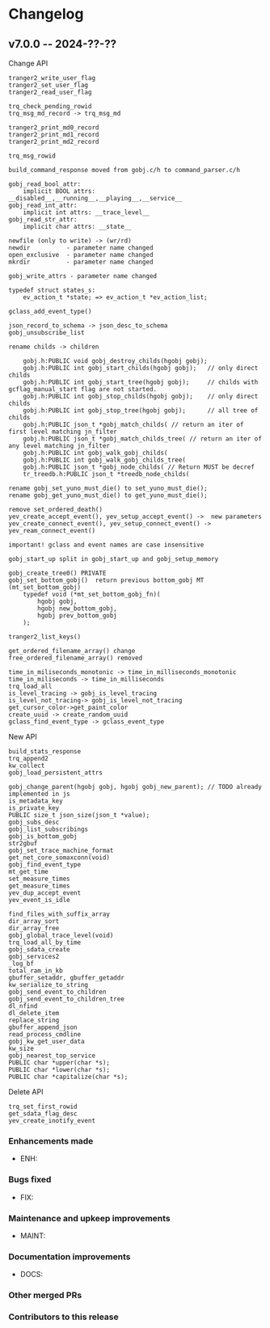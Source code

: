 # **Changelog**

## v7.0.0 -- 2024-??-??

Change API

    tranger2_write_user_flag
    tranger2_set_user_flag
    tranger2_read_user_flag

    trq_check_pending_rowid
    trq_msg_md_record -> trq_msg_md

    tranger2_print_md0_record
    tranger2_print_md1_record
    tranger2_print_md2_record

    trq_msg_rowid

    build_command_response moved from gobj.c/h to command_parser.c/h

    gobj_read_bool_attr:
        implicit BOOL attrs: __disabled__,__running__,__playing__,__service__
    gobj_read_int_attr:
        implicit int attrs: __trace_level__
    gobj_read_str_attr:
        implicit char attrs: __state__

    newfile (only to write) -> (wr/rd)
    newdir          - parameter name changed
    open_exclusive  - parameter name changed
    mkrdir          - parameter name changed

    gobj_write_attrs - parameter name changed

    typedef struct states_s:
        ev_action_t *state; => ev_action_t *ev_action_list;

    gclass_add_event_type()

    json_record_to_schema -> json_desc_to_schema
    gobj_unsubscribe_list

    rename childs -> children

        gobj.h:PUBLIC void gobj_destroy_childs(hgobj gobj);
        gobj.h:PUBLIC int gobj_start_childs(hgobj gobj);   // only direct childs
        gobj.h:PUBLIC int gobj_start_tree(hgobj gobj);     // childs with gcflag_manual_start flag are not started.
        gobj.h:PUBLIC int gobj_stop_childs(hgobj gobj);    // only direct childs
        gobj.h:PUBLIC int gobj_stop_tree(hgobj gobj);      // all tree of childs
        gobj.h:PUBLIC json_t *gobj_match_childs( // return an iter of first level matching jn_filter
        gobj.h:PUBLIC json_t *gobj_match_childs_tree( // return an iter of any level matching jn_filter
        gobj.h:PUBLIC int gobj_walk_gobj_childs(
        gobj.h:PUBLIC int gobj_walk_gobj_childs_tree(
        gobj.h:PUBLIC json_t *gobj_node_childs( // Return MUST be decref
        tr_treedb.h:PUBLIC json_t *treedb_node_childs(

    rename gobj_set_yuno_must_die() to set_yuno_must_die();
    rename gobj_get_yuno_must_die() to get_yuno_must_die();

    remove set_ordered_death()
    yev_create_accept_event(), yev_setup_accept_event() ->  new parameters
    yev_create_connect_event(), yev_setup_connect_event() -> yev_ream_connect_event() 
 
    important! gclass and event names are case insensitive

    gobj_start_up split in gobj_start_up and gobj_setup_memory

    gobj_create_tree0() PRIVATE
    gobj_set_bottom_gobj()  return previous bottom_gobj MT (mt_set_bottom_gobj)
        typedef void (*mt_set_bottom_gobj_fn)(
            hgobj gobj,
            hgobj new_bottom_gobj,
            hgobj prev_bottom_gobj
        );

    tranger2_list_keys()

    get_ordered_filename_array() change
    free_ordered_filename_array() removed

    time_in_miliseconds_monotonic -> time_in_milliseconds_monotonic
    time_in_miliseconds -> time_in_milliseconds
    trq_load_all
    is_level_tracing -> gobj_is_level_tracing
    is_level_not_tracing-> gobj_is_level_not_tracing
    get_cursor_color->get_paint_color
    create_uuid -> create_random_uuid
    gclass_find_event_type -> gclass_event_type

New API

    build_stats_response
    trq_append2
    kw_collect
    gobj_load_persistent_attrs

    gobj_change_parent(hgobj gobj, hgobj gobj_new_parent); // TODO already implemented in js
    is_metadata_key
    is_private_key
    PUBLIC size_t json_size(json_t *value);
    gobj_subs_desc
    gobj_list_subscribings
    gobj_is_bottom_gobj
    str2gbuf
    gobj_set_trace_machine_format
    get_net_core_somaxconn(void)
    gobj_find_event_type
    mt_get_time
    set_measure_times
    get_measure_times
    yev_dup_accept_event
    yev_event_is_idle

    find_files_with_suffix_array
    dir_array_sort
    dir_array_free
    gobj_global_trace_level(void)
    trq_load_all_by_time
    gobj_sdata_create
    gobj_services2
    _log_bf
    total_ram_in_kb
    gbuffer_setaddr, gbuffer_getaddr
    kw_serialize_to_string
    gobj_send_event_to_children
    gobj_send_event_to_children_tree
    dl_nfind
    dl_delete_item
    replace_string
    gbuffer_append_json
    read_process_cmdline
    gobj_kw_get_user_data
    kw_size
    gobj_nearest_top_service
    PUBLIC char *upper(char *s);
    PUBLIC char *lower(char *s);
    PUBLIC char *capitalize(char *s);

Delete API

    trq_set_first_rowid
    get_sdata_flag_desc
    yev_create_inotify_event

<!-- ([full changelog](https://github.com/executablebooks/sphinx-book-theme/compare/v1.1.1...3da24da74f6042599fe6c9e2d612f5cbdef42280)) -->

### Enhancements made

- ENH:

### Bugs fixed

- FIX:

### Maintenance and upkeep improvements

- MAINT:

### Documentation improvements

- DOCS:

### Other merged PRs

### Contributors to this release
